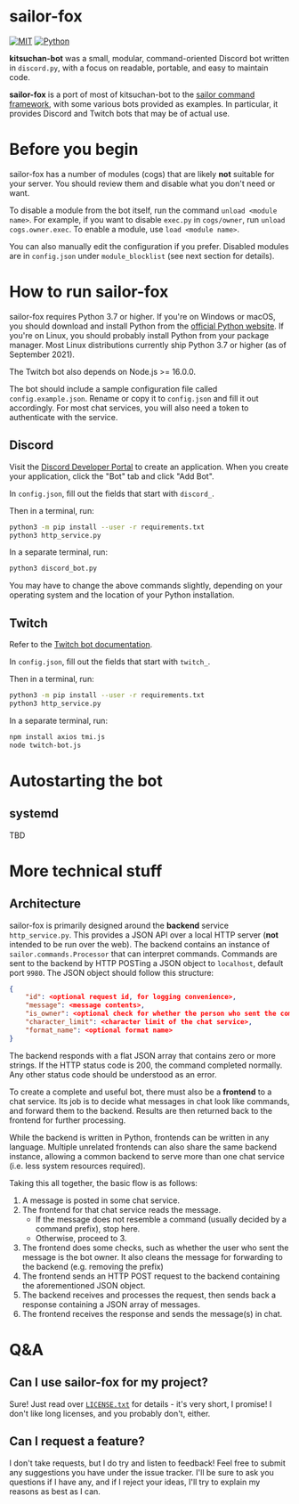 # sailor-fox

[![MIT](https://img.shields.io/badge/License-MIT-brightgreen.svg)](https://gitlab.com/n303p4/kitsuchan-2/blob/master/LICENSE.txt)
[![Python](https://img.shields.io/badge/Python-3.6-brightgreen.svg)](https://python.org/)

**kitsuchan-bot** was a small, modular, command-oriented Discord bot written in `discord.py`,
with a focus on readable, portable, and easy to maintain code.

**sailor-fox** is a port of most of kitsuchan-bot
to the [sailor command framework](https://gitlab.com/n303p4/sailor), with some various bots
provided as examples.
In particular, it provides Discord and Twitch bots that may be of actual use.

# Before you begin

sailor-fox has a number of modules (cogs) that are likely **not** suitable for your server.
You should review them and disable what you don't need or want.

To disable a module from the bot itself, run the command `unload <module name>`.
For example, if you want to disable `exec.py` in `cogs/owner`, run `unload cogs.owner.exec`.
To enable a module, use `load <module name>`.

You can also manually edit the configuration if you prefer.
Disabled modules are in `config.json` under `module_blocklist` (see next section for details).

# How to run sailor-fox

sailor-fox requires Python 3.7 or higher.
If you're on Windows or macOS, you should download and install Python from the
[official Python website](http://python.org/).
If you're on Linux, you should probably install Python from your package manager.
Most Linux distributions currently ship Python 3.7 or higher (as of September 2021).

The Twitch bot also depends on Node.js >= 16.0.0.

The bot should include a sample configuration file called `config.example.json`.
Rename or copy it to `config.json` and fill it out accordingly.
For most chat services, you will also need a token to authenticate with the service.

## Discord

Visit the [Discord Developer Portal](https://discord.com/developers/applications)
to create an application.
When you create your application, click the "Bot" tab and click "Add Bot".

In `config.json`, fill out the fields that start with `discord_`.

Then in a terminal, run:

```bash
python3 -m pip install --user -r requirements.txt
python3 http_service.py
```

In a separate terminal, run:

```bash
python3 discord_bot.py
```

You may have to change the above commands slightly, depending on your operating system and the
location of your Python installation.

## Twitch

Refer to the [Twitch bot documentation](https://dev.twitch.tv/docs/irc).

In `config.json`, fill out the fields that start with `twitch_`.

Then in a terminal, run:

```bash
python3 -m pip install --user -r requirements.txt
python3 http_service.py
```

In a separate terminal, run:

```bash
npm install axios tmi.js
node twitch-bot.js
```

# Autostarting the bot

## systemd

TBD

# More technical stuff

## Architecture

sailor-fox is primarily designed around the **backend** service `http_service.py`.
This provides a JSON API over a local HTTP server (__not__ intended to be run over the web).
The backend contains an instance of `sailor.commands.Processor` that can interpret commands.
Commands are sent to the backend by HTTP POSTing a JSON object to `localhost`, default port `9980`.
The JSON object should follow this structure:

```json
{
    "id": <optional request id, for logging convenience>,
    "message": <message contents>,
    "is_owner": <optional check for whether the person who sent the command is the bot owner>,
    "character_limit": <character limit of the chat service>,
    "format_name": <optional format name>
}
```

The backend responds with a flat JSON array that contains zero or more strings.
If the HTTP status code is 200, the command completed normally.
Any other status code should be understood as an error.

To create a complete and useful bot, there must also be a **frontend** to a chat service.
Its job is to decide what messages in chat look like commands, and forward them to the backend.
Results are then returned back to the frontend for further processing.

While the backend is written in Python, frontends can be written in any language.
Multiple unrelated frontends can also share the same backend instance, allowing a common backend
to serve more than one chat service (i.e. less system resources required).

Taking this all together, the basic flow is as follows:

1. A message is posted in some chat service.
2. The frontend for that chat service reads the message.
    * If the message does not resemble a command (usually decided by a command prefix), stop here.
    * Otherwise, proceed to 3.
3. The frontend does some checks, such as whether the user who sent the message is the bot owner.
   It also cleans the message for forwarding to the backend (e.g. removing the prefix)
4. The frontend sends an HTTP POST request to the backend containing the aforementioned JSON object.
5. The backend receives and processes the request, then sends back a response containing
   a JSON array of messages.
6. The frontend receives the response and sends the message(s) in chat.

# Q&A

## Can I use sailor-fox for my project?

Sure! Just read over [`LICENSE.txt`](LICENSE.txt) for details - it's very short, I promise! I
don't like long licenses, and you probably don't, either.

## Can I request a feature?

I don't take requests, but I do try and listen to feedback! Feel free to submit any suggestions
you have under the issue tracker. I'll be sure to ask you questions if I have any, and if I reject
your ideas, I'll try to explain my reasons as best as I can.
